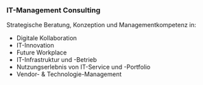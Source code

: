 ### <i class="fa fa-compass" aria-hidden="true"></i> IT-Management Consulting
Strategische Beratung, Konzeption und Managementkompetenz in:  

* Digitale Kollaboration
* IT-Innovation
* Future Workplace
* IT-Infrastruktur und -Betrieb 
* Nutzungserlebnis von IT-Service und -Portfolio
* Vendor- & Technologie-Management